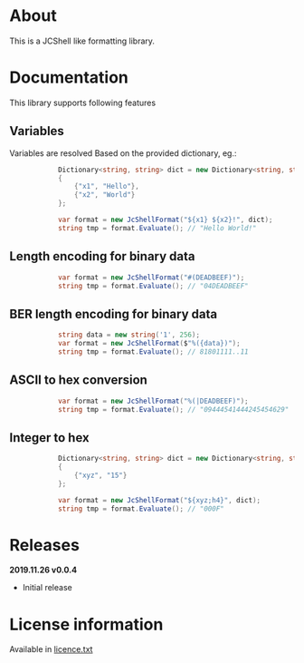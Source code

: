 # About
This is a JCShell like formatting library.

# Documentation
This library supports following features

## Variables
Variables are resolved Based on the provided dictionary, eg.:
```csharp
            Dictionary<string, string> dict = new Dictionary<string, string>()
            {
                {"x1", "Hello"},
                {"x2", "World"}
            };

            var format = new JcShellFormat("${x1} ${x2}!", dict);
            string tmp = format.Evaluate(); // "Hello World!"
```

## Length encoding for binary data
```csharp
            var format = new JcShellFormat("#(DEADBEEF)");
            string tmp = format.Evaluate(); // "04DEADBEEF"
```

## BER length encoding for binary data
```csharp
            string data = new string('1', 256);
            var format = new JcShellFormat($"%({data})");
            string tmp = format.Evaluate(); // 81801111..11
```

## ASCII to hex conversion
```csharp
            var format = new JcShellFormat("%(|DEADBEEF)");
            string tmp = format.Evaluate(); // "09444541444245454629"
```

## Integer to hex
```csharp
            Dictionary<string, string> dict = new Dictionary<string, string>()
            {
                {"xyz", "15"}
            };

            var format = new JcShellFormat("${xyz;h4}", dict);
            string tmp = format.Evaluate(); // "000F"
```


# Releases
**2019.11.26 v0.0.4**
* Initial release

# License information
Available in [licence.txt](licence.txt)